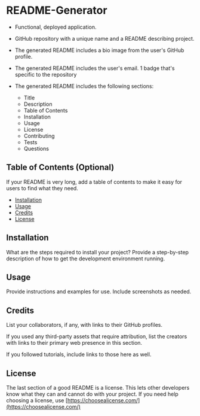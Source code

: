 # README-Generator

* Functional, deployed application.

* GitHub repository with a unique name and a README describing project.

* The generated README includes a bio image from the user's GitHub profile.

 * The generated README includes the user's email.
 1 badge that's specific to the repository
 * The generated README includes the following sections: 
   * Title
   * Description
   * Table of Contents
   * Installation
   * Usage
   * License
   * Contributing
   * Tests
   * Questions


 

 ## Table of Contents (Optional)

 If your README is very long, add a table of contents to make it easy for users to find what they need.

 * [Installation](#installation)
 * [Usage](#usage)
 * [Credits](#credits)
 * [License](#license)


 ## Installation

 What are the steps required to install your project? Provide a step-by-step description of how to get the development environment running.


 ## Usage 

 Provide instructions and examples for use. Include screenshots as needed. 


 ## Credits

 List your collaborators, if any, with links to their GitHub profiles.

 If you used any third-party assets that require attribution, list the creators with links to their primary web presence in this section.

 If you followed tutorials, include links to those here as well.



 ## License

 The last section of a good README is a license. This lets other developers know what they can and cannot do with your project. If you need help choosing a license, use [https://choosealicense.com/](https://choosealicense.com/)

